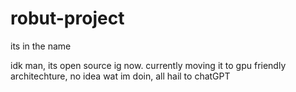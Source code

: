 # robut-project
 its in the name


idk man, its open source ig now.
currently moving it to gpu friendly architechture, no idea wat im doin, all hail to chatGPT